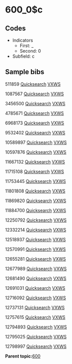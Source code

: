 # 600\_0$c

## Codes

-   Indicators
    -   First: \_
    -   Second: 0
-   Subfield: c

## Sample bibs

511859 [Quicksearch](https://search.library.yale.edu/catalog/511859) [VXWS](http://prodorbis.library.yale.edu:7014/vxws/GetHoldingsService?bibId=511859)

1087567 [Quicksearch](https://search.library.yale.edu/catalog/1087567) [VXWS](http://prodorbis.library.yale.edu:7014/vxws/GetHoldingsService?bibId=1087567)

3456500 [Quicksearch](https://search.library.yale.edu/catalog/3456500) [VXWS](http://prodorbis.library.yale.edu:7014/vxws/GetHoldingsService?bibId=3456500)

4785671 [Quicksearch](https://search.library.yale.edu/catalog/4785671) [VXWS](http://prodorbis.library.yale.edu:7014/vxws/GetHoldingsService?bibId=4785671)

6968173 [Quicksearch](https://search.library.yale.edu/catalog/6968173) [VXWS](http://prodorbis.library.yale.edu:7014/vxws/GetHoldingsService?bibId=6968173)

9532402 [Quicksearch](https://search.library.yale.edu/catalog/9532402) [VXWS](http://prodorbis.library.yale.edu:7014/vxws/GetHoldingsService?bibId=9532402)

10589897 [Quicksearch](https://search.library.yale.edu/catalog/10589897) [VXWS](http://prodorbis.library.yale.edu:7014/vxws/GetHoldingsService?bibId=10589897)

10597876 [Quicksearch](https://search.library.yale.edu/catalog/10597876) [VXWS](http://prodorbis.library.yale.edu:7014/vxws/GetHoldingsService?bibId=10597876)

11667132 [Quicksearch](https://search.library.yale.edu/catalog/11667132) [VXWS](http://prodorbis.library.yale.edu:7014/vxws/GetHoldingsService?bibId=11667132)

11715108 [Quicksearch](https://search.library.yale.edu/catalog/11715108) [VXWS](http://prodorbis.library.yale.edu:7014/vxws/GetHoldingsService?bibId=11715108)

11753445 [Quicksearch](https://search.library.yale.edu/catalog/11753445) [VXWS](http://prodorbis.library.yale.edu:7014/vxws/GetHoldingsService?bibId=11753445)

11801808 [Quicksearch](https://search.library.yale.edu/catalog/11801808) [VXWS](http://prodorbis.library.yale.edu:7014/vxws/GetHoldingsService?bibId=11801808)

11869820 [Quicksearch](https://search.library.yale.edu/catalog/11869820) [VXWS](http://prodorbis.library.yale.edu:7014/vxws/GetHoldingsService?bibId=11869820)

11884700 [Quicksearch](https://search.library.yale.edu/catalog/11884700) [VXWS](http://prodorbis.library.yale.edu:7014/vxws/GetHoldingsService?bibId=11884700)

12250792 [Quicksearch](https://search.library.yale.edu/catalog/12250792) [VXWS](http://prodorbis.library.yale.edu:7014/vxws/GetHoldingsService?bibId=12250792)

12332214 [Quicksearch](https://search.library.yale.edu/catalog/12332214) [VXWS](http://prodorbis.library.yale.edu:7014/vxws/GetHoldingsService?bibId=12332214)

12518937 [Quicksearch](https://search.library.yale.edu/catalog/12518937) [VXWS](http://prodorbis.library.yale.edu:7014/vxws/GetHoldingsService?bibId=12518937)

12570991 [Quicksearch](https://search.library.yale.edu/catalog/12570991) [VXWS](http://prodorbis.library.yale.edu:7014/vxws/GetHoldingsService?bibId=12570991)

12655281 [Quicksearch](https://search.library.yale.edu/catalog/12655281) [VXWS](http://prodorbis.library.yale.edu:7014/vxws/GetHoldingsService?bibId=12655281)

12677989 [Quicksearch](https://search.library.yale.edu/catalog/12677989) [VXWS](http://prodorbis.library.yale.edu:7014/vxws/GetHoldingsService?bibId=12677989)

12681490 [Quicksearch](https://search.library.yale.edu/catalog/12681490) [VXWS](http://prodorbis.library.yale.edu:7014/vxws/GetHoldingsService?bibId=12681490)

12691031 [Quicksearch](https://search.library.yale.edu/catalog/12691031) [VXWS](http://prodorbis.library.yale.edu:7014/vxws/GetHoldingsService?bibId=12691031)

12716092 [Quicksearch](https://search.library.yale.edu/catalog/12716092) [VXWS](http://prodorbis.library.yale.edu:7014/vxws/GetHoldingsService?bibId=12716092)

12737131 [Quicksearch](https://search.library.yale.edu/catalog/12737131) [VXWS](http://prodorbis.library.yale.edu:7014/vxws/GetHoldingsService?bibId=12737131)

12757615 [Quicksearch](https://search.library.yale.edu/catalog/12757615) [VXWS](http://prodorbis.library.yale.edu:7014/vxws/GetHoldingsService?bibId=12757615)

12794893 [Quicksearch](https://search.library.yale.edu/catalog/12794893) [VXWS](http://prodorbis.library.yale.edu:7014/vxws/GetHoldingsService?bibId=12794893)

12795025 [Quicksearch](https://search.library.yale.edu/catalog/12795025) [VXWS](http://prodorbis.library.yale.edu:7014/vxws/GetHoldingsService?bibId=12795025)

12798997 [Quicksearch](https://search.library.yale.edu/catalog/12798997) [VXWS](http://prodorbis.library.yale.edu:7014/vxws/GetHoldingsService?bibId=12798997)

**Parent topic:**[600](../../tags/600/600.md)

